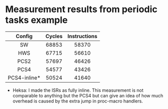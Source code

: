 # Measurement results from periodic tasks example

| Config       | Cycles| Instructions |
| :-:          | :-:   | :-:          |
| SW           | 68853 | 58370        |
| HWS          | 67715 | 56610        |
| PCS2         | 57697 | 46426        |
| PCS4         | 54577 | 43426        |
| PCS4-inline* | 50524 | 41640        |

* Heksa: I made the ISRs as fully inline. This measurement is not comparable to
  anything but the PCS4 but can give an idea of how much overhead is caused by
  the extra jump in proc-macro handlers.
